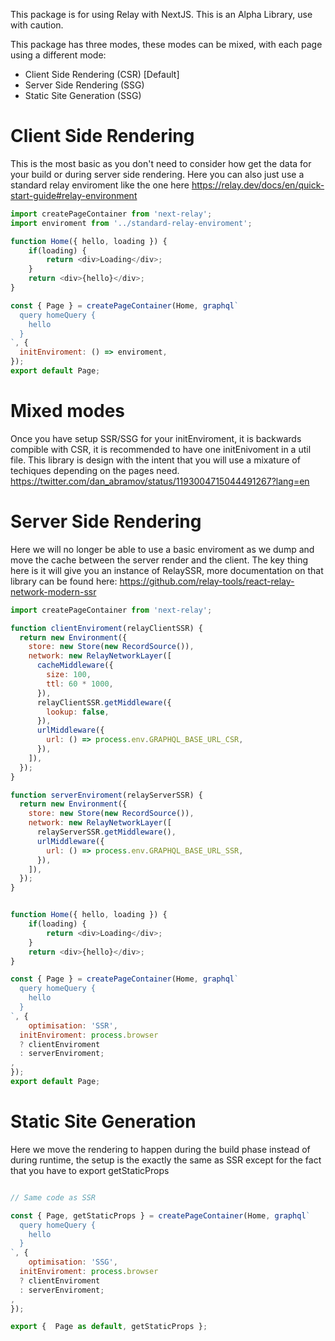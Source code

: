 This package is for using Relay with NextJS. This is an Alpha Library, use with caution.

This package has three modes, these modes can be mixed, with each page using a different mode:
* Client Side Rendering (CSR) \[Default]
* Server Side Rendering (SSG)
* Static Site Generation (SSG)

# Client Side Rendering
This is the most basic as you don't need to consider how get the data for your build or during server side rendering.
Here you can also just use a standard relay enviroment like the one here https://relay.dev/docs/en/quick-start-guide#relay-environment

```js
import createPageContainer from 'next-relay';
import enviroment from '../standard-relay-enviroment';

function Home({ hello, loading }) {
    if(loading) {
        return <div>Loading</div>;
    }
    return <div>{hello}</div>;
}

const { Page } = createPageContainer(Home, graphql`
  query homeQuery {
    hello
  }
`, {
  initEnviroment: () => enviroment,
});
export default Page;
```

# Mixed modes
Once you have setup SSR/SSG for your initEnviroment, it is backwards compible with CSR, it is recommended to have one initEnivoment in a util file. This library is design with the intent that you will use a mixature of techiques depending on the pages need. https://twitter.com/dan_abramov/status/1193004715044491267?lang=en

# Server Side Rendering
Here we will no longer be able to use a basic enviroment as we dump and move the cache between the server render and the client.
The key thing here is it will give you an instance of RelaySSR, more documentation on that library can be found here: https://github.com/relay-tools/react-relay-network-modern-ssr
```js
import createPageContainer from 'next-relay';

function clientEnviroment(relayClientSSR) {
  return new Environment({
    store: new Store(new RecordSource()),
    network: new RelayNetworkLayer([
      cacheMiddleware({
        size: 100,
        ttl: 60 * 1000,
      }),
      relayClientSSR.getMiddleware({
        lookup: false,
      }),
      urlMiddleware({
        url: () => process.env.GRAPHQL_BASE_URL_CSR,
      }),
    ]),
  });
}

function serverEnviroment(relayServerSSR) {
  return new Environment({
    store: new Store(new RecordSource()),
    network: new RelayNetworkLayer([
      relayServerSSR.getMiddleware(),
      urlMiddleware({
        url: () => process.env.GRAPHQL_BASE_URL_SSR,
      }),
    ]),
  });
}


function Home({ hello, loading }) {
    if(loading) {
        return <div>Loading</div>;
    }
    return <div>{hello}</div>;
}

const { Page } = createPageContainer(Home, graphql`
  query homeQuery {
    hello
  }
`, {
    optimisation: 'SSR',
  initEnviroment: process.browser
  ? clientEnviroment
  : serverEnviroment;
,
});
export default Page;
```


# Static Site Generation
Here we move the rendering to happen during the build phase instead of during runtime, the setup is the exactly the same as SSR except for the fact that you have to export getStaticProps
```js

// Same code as SSR

const { Page, getStaticProps } = createPageContainer(Home, graphql`
  query homeQuery {
    hello
  }
`, {
    optimisation: 'SSG',
  initEnviroment: process.browser
  ? clientEnviroment
  : serverEnviroment;
,
});

export {  Page as default, getStaticProps };
```


